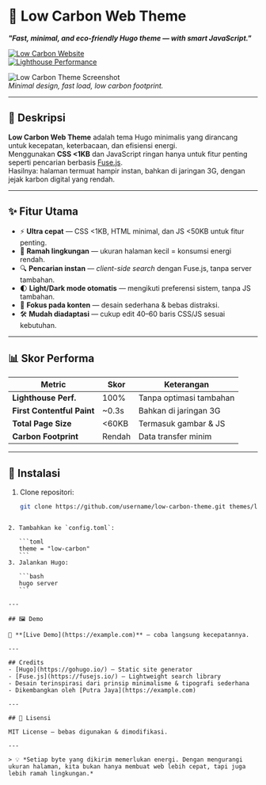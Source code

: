 # 🌱 Low Carbon Web Theme
**_"Fast, minimal, and eco-friendly Hugo theme — with smart JavaScript."_**

[![Low Carbon Website](https://img.shields.io/badge/CO₂-Low%20Carbon-brightgreen?style=flat&logo=leaflet)](https://www.websitecarbon.com)  
[![Lighthouse Performance](https://img.shields.io/badge/Lighthouse-100%25-brightgreen?logo=lighthouse)](https://web.dev/measure/)

![Low Carbon Theme Screenshot](screenshot.png)  
*Minimal design, fast load, low carbon footprint.*

---

## 📖 Deskripsi
**Low Carbon Web Theme** adalah tema Hugo minimalis yang dirancang untuk kecepatan, keterbacaan, dan efisiensi energi.  
Menggunakan **CSS <1KB** dan JavaScript ringan hanya untuk fitur penting seperti pencarian berbasis [Fuse.js](https://fusejs.io/).  
Hasilnya: halaman termuat hampir instan, bahkan di jaringan 3G, dengan jejak karbon digital yang rendah.

---

## ✨ Fitur Utama
- ⚡ **Ultra cepat** — CSS <1KB, HTML minimal, dan JS <50KB untuk fitur penting.
- 🌱 **Ramah lingkungan** — ukuran halaman kecil = konsumsi energi rendah.
- 🔍 **Pencarian instan** — *client-side search* dengan Fuse.js, tanpa server tambahan.
- 🌓 **Light/Dark mode otomatis** — mengikuti preferensi sistem, tanpa JS tambahan.
- 📄 **Fokus pada konten** — desain sederhana & bebas distraksi.
- 🛠 **Mudah diadaptasi** — cukup edit 40–60 baris CSS/JS sesuai kebutuhan.

---

## 📊 Skor Performa
| Metric                | Skor | Keterangan |
|-----------------------|------|------------|
| **Lighthouse Perf.**  | 100% | Tanpa optimasi tambahan |
| **First Contentful Paint** | ~0.3s | Bahkan di jaringan 3G |
| **Total Page Size**   | <60KB | Termasuk gambar & JS |
| **Carbon Footprint**  | Rendah | Data transfer minim |

---

## 🚀 Instalasi
1. Clone repositori:
   ```bash
   git clone https://github.com/username/low-carbon-theme.git themes/low-carbon
````

2. Tambahkan ke `config.toml`:

   ```toml
   theme = "low-carbon"
   ```
3. Jalankan Hugo:

   ```bash
   hugo server
   ```

---

## 🖼 Demo

🔗 **[Live Demo](https://example.com)** — coba langsung kecepatannya.

---

## Credits
- [Hugo](https://gohugo.io/) — Static site generator
- [Fuse.js](https://fusejs.io/) — Lightweight search library
- Desain terinspirasi dari prinsip minimalisme & tipografi sederhana
- Dikembangkan oleh [Putra Jaya](https://example.com)

---

## 📜 Lisensi

MIT License — bebas digunakan & dimodifikasi.

---

> 💡 *Setiap byte yang dikirim memerlukan energi. Dengan mengurangi ukuran halaman, kita bukan hanya membuat web lebih cepat, tapi juga lebih ramah lingkungan.*

